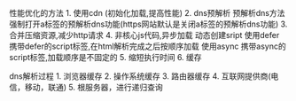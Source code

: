 性能优化的方法
    1. 使用cdn (初始化加载,提高性能)
    2. dns预解析
        预解析dns方法
        <link rel="dns-prefetch" href="//www.zhix.net">
        强制打开a标签的预解析dns功能(https网站默认是关闭a标签的预解析dns功能)
        <meta http-equiv="x-dns-prefetch-control" content="on">
    3. 合并压缩资源,减少http请求
    4. 非核心js代码,异步加载
        动态创建sript
        使用defer 携带defer的script标签,在html解析完成之后按顺序加载
        使用async 携带async的script标签,加载顺序是不固定的
    5. 缩短执行时间
    6. 缓存

dns解析过程
    1. 浏览器缓存
    2. 操作系统缓存
    3. 路由器缓存
    4. 互联网提供商(电信，移动，联通)
    5. 根服务器，进行递归查询